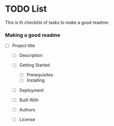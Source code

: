 # TODO List

This is th checklist of tasks to make a good readme:


### Making a good readme

- [ ] Project title
  - [ ] Description
  - [ ] Getting Started
    - [ ] Prerequisites
    - [ ] Installing
  - [ ] Deployment
  - [ ] Built With
  - [ ] Authors
  - [ ] License
  